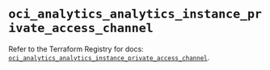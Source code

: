 # `oci_analytics_analytics_instance_private_access_channel`

Refer to the Terraform Registry for docs: [`oci_analytics_analytics_instance_private_access_channel`](https://registry.terraform.io/providers/oracle/oci/6.37.0/docs/resources/analytics_analytics_instance_private_access_channel).

